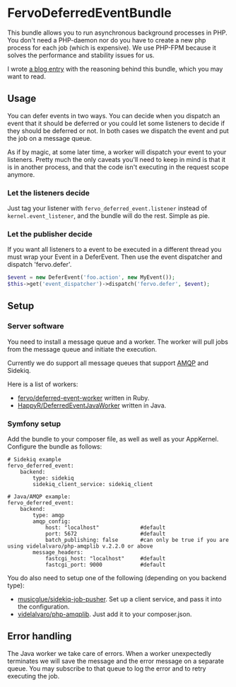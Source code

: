 # FervoDeferredEventBundle

This bundle allows you to run asynchronous background processes in PHP. You don't need a PHP-daemon nor do you have to
create a new php process for each job (which is expensive). We use PHP-FPM because it solves the performance and stability
issues for us.

I wrote [a blog entry](http://joiedetech.se/2013-11-25-improving-symfony-workers) with the reasoning behind this bundle,
which you may want to read.

## Usage

You can defer events in two ways. You can decide when you dispatch an event that it should be deferred or you could let
some listeners to decide if they should be deferred or not. In both cases we dispatch the event and put the job on
a message queue.

As if by magic, at some later time, a worker will dispatch your event to your listeners. Pretty much the only caveats
you'll need to keep in mind is that it is in another process, and that the code isn't executing in the request scope anymore.


### Let the listeners decide
Just tag your listener with ```fervo_deferred_event.listener``` instead of ```kernel.event_listener```,
and the bundle will do the rest. Simple as pie.

### Let the publisher decide

If you want all listeners to a event to be executed in a different thread you must wrap your Event in a DeferEvent.
Then use the event dispatcher and dispatch 'fervo.defer'.

```php
$event = new DeferEvent('foo.action', new MyEvent());
$this->get('event_dispatcher')->dispatch('fervo.defer', $event);
```

## Setup


### Server software

You need to install a message queue and a worker. The worker will pull jobs from the message queue and initiate the execution.

Currently we do support all message queues that support [AMQP](http://en.wikipedia.org/wiki/Advanced_Message_Queuing_Protocol)
and Sidekiq.

Here is a list of workers:

 * [fervo/deferred-event-worker](https://github.com/fervo/deferred-event-worker) written in Ruby.
 * [HappyR/DeferredEventJavaWorker](https://github.com/HappyR/DeferredEventJavaWorker) written in Java.


### Symfony setup
Add the bundle to your composer file, as well as well as your AppKernel.
Configure the bundle as follows:

```
# Sidekiq example
fervo_deferred_event:
    backend:
        type: sidekiq
        sidekiq_client_service: sidekiq_client

# Java/AMQP example:
fervo_deferred_event:
    backend:
        type: amqp
        amqp_config:
            host: "localhost"             #default
            port: 5672                    #default
            batch_publishing: false       #can only be true if you are using videlalvaro/php-amqplib v.2.2.0 or above
        message_headers:
            fastcgi_host: "localhost"     #default
            fastcgi_port: 9000            #default
```

You do also need to setup one of the following (depending on you backend type):

 * [musicglue/sidekiq-job-pusher](https://github.com/musicglue/sidekiq-job-pusher/). Set up a client service, and pass it into the configuration.
 * [videlalvaro/php-amqplib](https://github.com/videlalvaro/php-amqplib/). Just add it to your composer.json.


## Error handling

The Java worker we take care of errors. When a worker unexpectedly terminates we will save the message and the error
 message on a separate queue. You may subscribe to that queue to log the error and to retry executing the job.